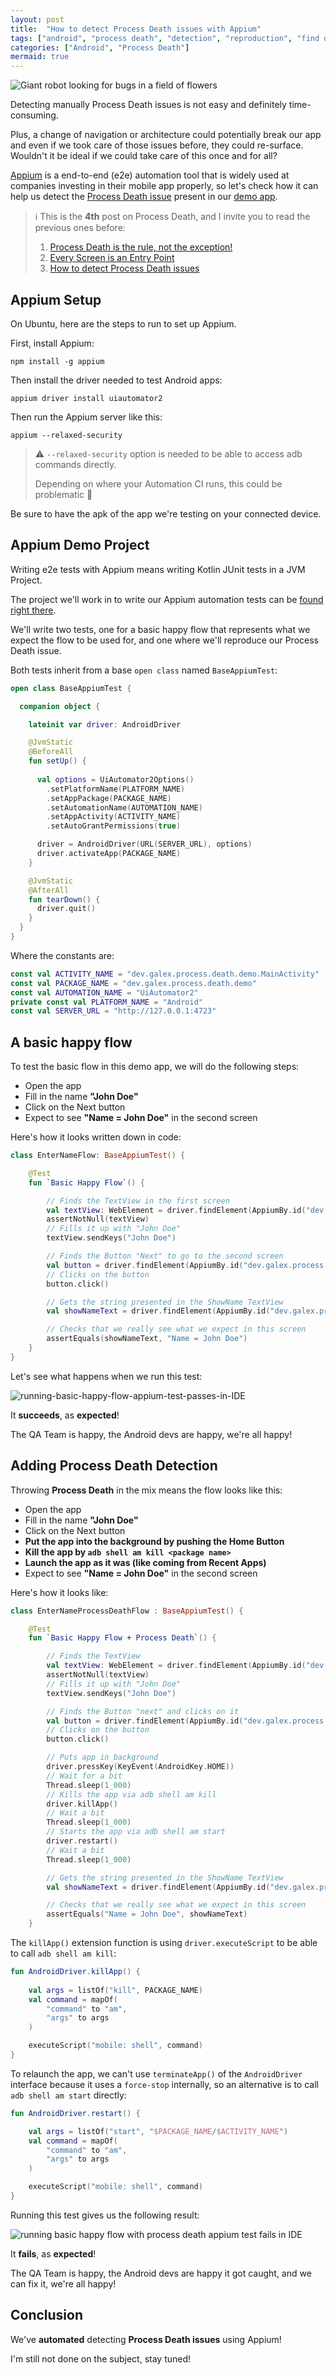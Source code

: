 ```yaml
---
layout: post
title:  "How to detect Process Death issues with Appium"
tags: ["android", "process death", "detection", "reproduction", "find out", "appium", "automation", "QA"]
categories: ["Android", "Process Death"]
mermaid: true
---
```


![Giant robot looking for bugs in a field of flowers](/assets/img/robot-looking-for-bugs.png)

Detecting manually Process Death issues is not easy and definitely time-consuming. 

Plus, a change of navigation or architecture could potentially break our app and even if we took care of those issues before, they could re-surface. Wouldn't it be ideal if we could take care of this once and for all? 

[Appium](http://appium.io/docs/en/latest/) is a end-to-end (e2e) automation tool that is widely used at companies investing in their mobile app properly, so let's check how it can help us detect the [Process Death issue](https://galex.dev/posts/how-to-detect-process-death-issues/) present in our [demo app](https://github.com/galex/process-death-demo-project). 

> ℹ️ This is the **4th** post on Process Death, and I invite you to read the previous ones before:
> 1. [Process Death is the rule, not the exception!](https://galex.dev/posts/process-death-is-the-rule-not-the-exception/)
> 2. [Every Screen is an Entry Point](https://galex.dev/posts/every-screen-is-an-entry-point/)
> 3. [How to detect Process Death issues](https://galex.dev/posts/how-to-detect-process-death-issues/)

## Appium Setup

On Ubuntu, here are the steps to run to set up Appium.

First, install Appium:

```shell
npm install -g appium
```
Then install the driver needed to test Android apps:
```shell
appium driver install uiautomator2
```
Then run the Appium server like this:
```shell
appium --relaxed-security
```
> ⚠️ `--relaxed-security` option is needed to be able to access adb commands directly.
>
> Depending on where your Automation CI runs, this could be problematic 🫤

Be sure to have the apk of the app we're testing on your connected device.

## Appium Demo Project

Writing e2e tests with Appium means writing Kotlin JUnit tests in a JVM Project. 

The project we'll work in to write our Appium automation tests can be [found right there](https://github.com/galex/process-death-demo-appium).

We'll write two tests, one for a basic happy flow that represents what we expect the flow to be used for, and one where we'll reproduce our Process Death issue.

Both tests inherit from a base `open class` named `BaseAppiumTest`:

```kotlin
open class BaseAppiumTest {

  companion object {

    lateinit var driver: AndroidDriver

    @JvmStatic
    @BeforeAll
    fun setUp() {
        
      val options = UiAutomator2Options()
        .setPlatformName(PLATFORM_NAME)
        .setAppPackage(PACKAGE_NAME)
        .setAutomationName(AUTOMATION_NAME)
        .setAppActivity(ACTIVITY_NAME)
        .setAutoGrantPermissions(true)

      driver = AndroidDriver(URL(SERVER_URL), options)
      driver.activateApp(PACKAGE_NAME)
    }

    @JvmStatic
    @AfterAll
    fun tearDown() {
      driver.quit()
    }
  }
}
```
Where the constants are:
```kotlin
const val ACTIVITY_NAME = "dev.galex.process.death.demo.MainActivity"
const val PACKAGE_NAME = "dev.galex.process.death.demo"
const val AUTOMATION_NAME = "UiAutomator2"
private const val PLATFORM_NAME = "Android"
const val SERVER_URL = "http://127.0.0.1:4723"
```

## A basic happy flow
To test the basic flow in this demo app, we will do the following steps:
- Open the app
- Fill in the name **"John Doe"**
- Click on the Next button 
- Expect to see **"Name = John Doe"** in the second screen

Here's how it looks written down in code:
```kotlin
class EnterNameFlow: BaseAppiumTest() {

    @Test
    fun `Basic Happy Flow`() {

        // Finds the TextView in the first screen
        val textView: WebElement = driver.findElement(AppiumBy.id("dev.galex.process.death.demo:id/enter_name"))
        assertNotNull(textView)
        // Fills it up with "John Doe"
        textView.sendKeys("John Doe")

        // Finds the Button "Next" to go to the second screen
        val button = driver.findElement(AppiumBy.id("dev.galex.process.death.demo:id/next"))
        // Clicks on the button
        button.click()

        // Gets the string presented in the ShowName TextView
        val showNameText = driver.findElement(AppiumBy.id("dev.galex.process.death.demo:id/show_name")).text

        // Checks that we really see what we expect in this screen
        assertEquals(showNameText, "Name = John Doe")
    }
}
```
Let's see what happens when we run this test:

![running-basic-happy-flow-appium-test-passes-in-IDE](/assets/img/run-basic-happy-flow-appium-test.png)

It **succeeds**, as **expected**!

The QA Team is happy, the Android devs are happy, we're all happy!

## Adding Process Death Detection

Throwing **Process Death** in the mix means the flow looks like this:
- Open the app
- Fill in the name **"John Doe"**
- Click on the Next button
- **Put the app into the background by pushing the Home Button**
- **Kill the app by `adb shell am kill <package name>`**
- **Launch the app as it was (like coming from Recent Apps)**
- Expect to see **"Name = John Doe"** in the second screen

Here's how it looks like:
```kotlin
class EnterNameProcessDeathFlow : BaseAppiumTest() {

    @Test
    fun `Basic Happy Flow + Process Death`() {

        // Finds the TextView
        val textView: WebElement = driver.findElement(AppiumBy.id("dev.galex.process.death.demo:id/enter_name"))
        assertNotNull(textView)
        // Fills it up with "John Doe"
        textView.sendKeys("John Doe")

        // Finds the Button "next" and clicks on it
        val button = driver.findElement(AppiumBy.id("dev.galex.process.death.demo:id/next"))
        // Clicks on the button
        button.click()

        // Puts app in background
        driver.pressKey(KeyEvent(AndroidKey.HOME))
        // Wait for a bit
        Thread.sleep(1_000)
        // Kills the app via adb shell am kill
        driver.killApp()
        // Wait a bit
        Thread.sleep(1_000)
        // Starts the app via adb shell am start
        driver.restart()
        // Wait a bit
        Thread.sleep(1_000)

        // Gets the string presented in the ShowName TextView
        val showNameText = driver.findElement(AppiumBy.id("dev.galex.process.death.demo:id/show_name")).text

        // Checks that we really see what we expect in this screen
        assertEquals("Name = John Doe", showNameText)
    }
```
The `killApp()` extension function is using `driver.executeScript` to be able to call `adb shell am kill`:
```kotlin
fun AndroidDriver.killApp() {
  
    val args = listOf("kill", PACKAGE_NAME)
    val command = mapOf(
        "command" to "am",
        "args" to args
    )

    executeScript("mobile: shell", command)
}
```
To relaunch the app, we can't use `terminateApp()` of the `AndroidDriver` interface because it uses a `force-stop` internally, so an alternative is to call `adb shell am start` directly:
```kotlin
fun AndroidDriver.restart() {

    val args = listOf("start", "$PACKAGE_NAME/$ACTIVITY_NAME")
    val command = mapOf(
        "command" to "am",
        "args" to args
    )

    executeScript("mobile: shell", command)
}
```
Running this test gives us the following result:

![running basic happy flow with process death appium test fails in IDE](/assets/img/run-basic-happy-flow-process-death-appium-test.png)

It **fails**, as **expected**!

The QA Team is happy, the Android devs are happy it got caught, and we can fix it, we're all happy!

## Conclusion

We've **automated** detecting **Process Death issues** using Appium!

I'm still not done on the subject, stay tuned!
